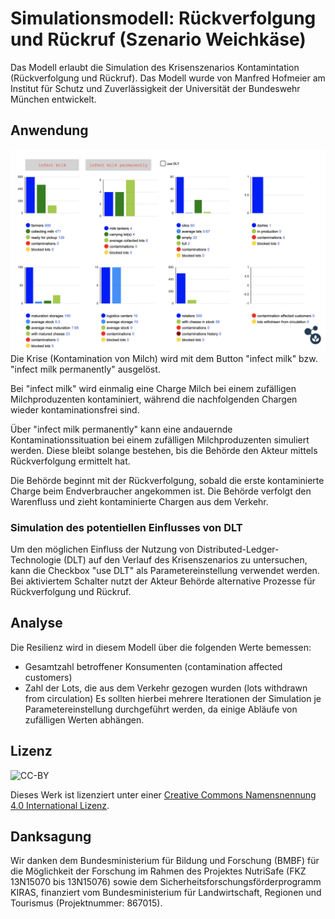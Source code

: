# Simulationsmodell: Rückverfolgung und Rückruf (Szenario Weichkäse)
Das Modell erlaubt die Simulation des Krisenszenarios Kontamintation (Rückverfolgung und Rückruf). Das Modell wurde von Manfred Hofmeier am Institut für Schutz und Zuverlässigkeit der Universität der Bundeswehr München entwickelt.

## Anwendung
![Screenshot](../screenshots/mdl_screenshot_weichkaese_rueckverfolgung.png)
Die Krise (Kontamination von Milch) wird mit dem Button "infect milk" bzw. "infect milk permanently" ausgelöst.

Bei "infect milk" wird einmalig eine Charge Milch bei einem zufälligen Milchproduzenten kontaminiert, während die nachfolgenden Chargen wieder kontaminationsfrei sind.

Über "infect milk permanently" kann eine andauernde Kontaminationssituation bei einem zufälligen Milchproduzenten simuliert werden. Diese bleibt solange bestehen, bis die Behörde den Akteur mittels Rückverfolgung ermittelt hat.

Die Behörde beginnt mit der Rückverfolgung, sobald die erste kontaminierte Charge beim Endverbraucher angekommen ist. Die Behörde verfolgt den Warenfluss und zieht kontaminierte Chargen aus dem Verkehr.

### Simulation des potentiellen Einflusses von DLT
Um den möglichen Einfluss der Nutzung von Distributed-Ledger-Technologie (DLT) auf den Verlauf des Krisenszenarios zu untersuchen, kann die Checkbox "use DLT" als Parametereinstellung verwendet werden. Bei aktiviertem Schalter nutzt der Akteur Behörde alternative Prozesse für Rückverfolgung und Rückruf.

## Analyse
Die Resilienz wird in diesem Modell über die folgenden Werte bemessen:
* Gesamtzahl betroffener Konsumenten (contamination affected customers)
* Zahl der Lots, die aus dem Verkehr gezogen wurden (lots withdrawn from circulation)
Es sollten hierbei mehrere Iterationen der Simulation je Parametereinstellung durchgeführt werden, da einige Abläufe von zufälligen Werten abhängen.

## Lizenz
![CC-BY](https://i.creativecommons.org/l/by/4.0/88x31.png)

Dieses Werk ist lizenziert unter einer [Creative Commons Namensnennung 4.0 International Lizenz](http://creativecommons.org/licenses/by/4.0/).

## Danksagung
Wir danken dem Bundesministerium für Bildung und Forschung (BMBF) für die Möglichkeit der Forschung im Rahmen des Projektes NutriSafe (FKZ 13N15070 bis 13N15076) sowie dem Sicherheitsforschungsförderprogramm KIRAS, finanziert vom Bundesministerium für Landwirtschaft, Regionen und Tourismus (Projektnummer: 867015).
